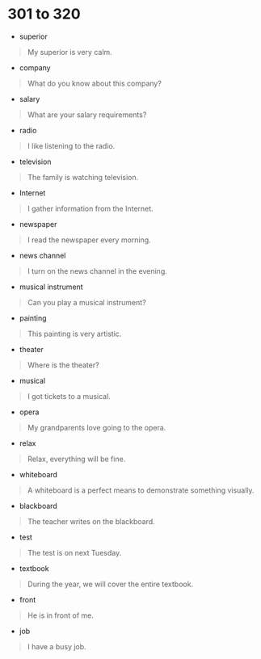 # 301 to 320
- superior
> My superior is very calm.
- company
> What do you know about this company?
- salary
> What are your salary requirements?
- radio
> I like listening to the radio.
- television
> The family is watching television.
- Internet
> I gather information from the Internet.
- newspaper
> I read the newspaper every morning.
- news channel
> I turn on the news channel in the evening.
- musical instrument
> Can you play a musical instrument?
- painting
> This painting is very artistic.
- theater
> Where is the theater?
- musical
> I got tickets to a musical.
- opera
> My grandparents love going to the opera.
- relax
> Relax, everything will be fine.
- whiteboard
> A whiteboard is a perfect means to demonstrate something visually.
- blackboard
> The teacher writes on the blackboard.
- test
> The test is on next Tuesday.
- textbook
> During the year, we will cover the entire textbook.
- front
> He is in front of me.
- job
> I have a busy job.
